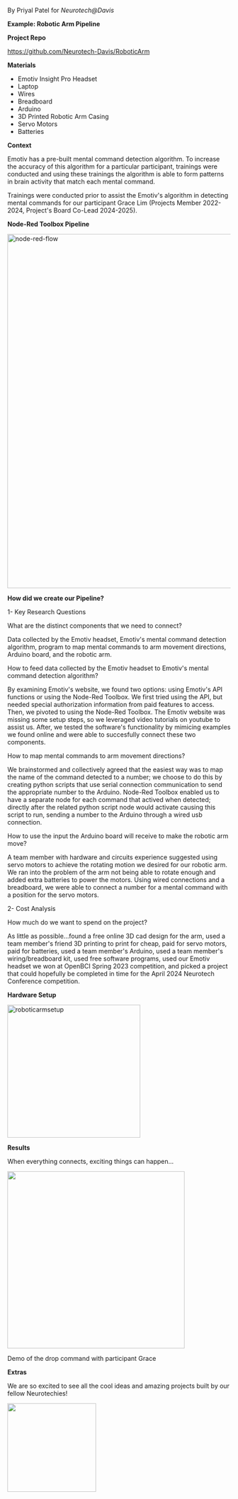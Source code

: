 By Priyal Patel for _Neurotech@Davis_

**Example: Robotic Arm Pipeline**

**Project Repo**

https://github.com/Neurotech-Davis/RoboticArm

**Materials**

- Emotiv Insight Pro Headset
- Laptop
- Wires
- Breadboard
- Arduino
- 3D Printed Robotic Arm Casing
- Servo Motors
- Batteries

**Context**

Emotiv has a pre-built mental command detection algorithm. To increase the accuracy of this algorithm for a particular participant, trainings were conducted and using these trainings the algorithm is able to form patterns in brain activity that match each mental command.

Trainings were conducted prior to assist the Emotiv's algorithm in detecting mental commands for our participant Grace Lim (Projects Member 2022-2024, Project's Board Co-Lead 2024-2025).

**Node-Red Toolbox Pipeline**

<img width="800" alt="node-red-flow" src="https://github.com/user-attachments/assets/07a59355-a171-4869-8ca6-034cf1221e5a">

**How did we create our Pipeline?**

1- Key Research Questions

What are the distinct components that we need to connect?

Data collected by the Emotiv headset, Emotiv's mental command detection algorithm, program to map mental commands to arm movement directions, Arduino board, and the robotic arm.

How to feed data collected by the Emotiv headset to Emotiv's mental command detection algorithm?

By examining Emotiv's website, we found two options: using Emotiv's API functions or using the Node-Red Toolbox. We first tried using the API, but needed special authorization information from paid features to access. Then, we pivoted to using the Node-Red Toolbox. The Emotiv website was missing some setup steps, so we leveraged video tutorials on youtube to assist us. After, we tested the software's functionality by mimicing examples we found online and were able to succesfully connect these two components.

How to map mental commands to arm movement directions?

We brainstormed and collectively agreed that the easiest way was to map the name of the command detected to a number; we choose to do this by creating python scripts that use serial connection communication to send the appropriate number to the Arduino. Node-Red Toolbox enabled us to have a separate node for each command that actived when detected; directly after the related python script node would activate causing this script to run, sending a number to the Arduino through a wired usb connection.

How to use the input the Arduino board will receive to make the robotic arm move?

A team member with hardware and circuits experience suggested using servo motors to achieve the rotating motion we desired for our robotic arm. We ran into the problem of the arm not being able to rotate enough and added extra batteries to power the motors. Using wired connections and a breadboard, we were able to connect a number for a mental command with a position for the servo motors.

2- Cost Analysis

How much do we want to spend on the project?

As little as possible...found a free online 3D cad design for the arm, used a team member's friend 3D printing to print for cheap, paid for servo motors, paid for batteries, used a team member's Arduino, used a team member's wiring/breadboard kit, used free software programs, used our Emotiv headset we won at OpenBCI Spring 2023 competition, and picked a project that could hopefully be completed in time for the April 2024 Neurotech Conference competition.

**Hardware Setup**

<img width="300" alt="roboticarmsetup" src="https://github.com/user-attachments/assets/2baf784e-27cc-4068-a02d-a20a47abd17d">

**Results**

When everything connects, exciting things can happen...

<img src="https://github.com/user-attachments/assets/ddef32f0-1915-4129-921f-6974b1aaccd5" width="400">

Demo of the drop command with participant Grace

**Extras**

We are so excited to see all the cool ideas and amazing projects built by our fellow Neurotechies!

<img src="https://github.com/user-attachments/assets/0146e680-affd-49e7-8442-74634ccc68ef" width="200">







